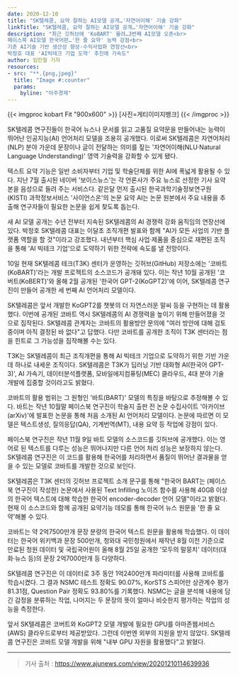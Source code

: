```yaml
---
date: 2020-12-10
title: "SK텔레콤, 요약 잘하는 AI모델 공개…'자연어이해' 기술 강화"
linkTitle: "SK텔레콤, 요약 잘하는 AI모델 공개…'자연어이해' 기술 강화"
description: "최근 깃허브에 'KoBART' 올려…3번째 AI모델 오픈<br>
페이스북 AI모델 한국어판…'한 줄 요약' 능력 강점<br>
기존 AI기술 기반 생산성 향상·수익사업화 연장선<br>
박정호 대표 'AI빅테크 기업 도약' 추진에 가속도"
author: 임민철 기자
resources:
- src: "**.{png,jpeg}"
  title: "Image #:counter"
  params:
    byline: "아주경제"
---
```


{{< imgproc kobart Fit "900x600" >}}
[사진=게티이미지뱅크]
{{< /imgproc >}}

SK텔레콤 연구진들이 한국어 뉴스나 문서를 읽고 고품질 요약문을 만들어내는 능력이 뛰어난 인공지능(AI) 언어처리 모델을 조용히 공개했다. 이로써 SK텔레콤은 자연어처리(NLP) 분야 가운데 문장이나 글이 전달하는 의미를 짚는 '자연어이해(NLU·Natural Language Understanding)' 영역 기술력을 강화할 수 있게 됐다.

텍스트 요약 기능은 일반 소비자부터 기업 및 학술단체를 위한 AI에 폭넓게 활용될 수 있다. 지난 7월 출시된 네이버 '보이스뉴스'는 각 언론사가 주요 뉴스로 선정한 기사 요약본을 음성으로 들려 주는 서비스다. 같은달 먼저 출시된 한국과학기술정보연구원(KISTI) 과학정보서비스 '사이언스온'의 논문 요약 AI는 논문 원본에서 주요 내용을 추출해 연구자들이 필요한 논문을 쉽게 찾도록 돕는다.

새 AI 모델 공개는 수년 전부터 지속된 SK텔레콤의 AI 경쟁력 강화 움직임의 연장선에 있다. 박정호 SK텔레콤 대표는 이달초 조직개편 발표와 함께 "AI가 모든 사업의 기반 플랫폼 역할을 할 것"이라고 강조했다. 내년부터 핵심 사업·제품을 중심으로 재편된 조직을 통해 'AI 빅테크 기업'으로 도약하기 위한 전략에 속도를 낼 전망이다.

10일 현재 SK텔레콤 테크(T3K) 센터가 운영하는 깃허브(GitHub) 저장소에는 '코바트(KoBART)'라는 개발 프로젝트의 소스코드가 공개돼 있다. 이는 작년 10월 공개된 '코버트(KoBERT)'와 올해 2월 공개된 '한국어 GPT-2(KoGPT2)'에 이어, SK텔레콤 연구진이 만들어 공개한 세 번째 AI 언어처리 모델이다.

SK텔레콤은 앞서 개발한 KoGPT2를 챗봇의 더 자연스러운 말씨 등을 구현하는 데 활용했다. 이번에 공개된 코바트 역시 SK텔레콤의 AI 경쟁력을 높이기 위해 만들어졌을 것으로 짐작된다. SK텔레콤 관계자는 코바트의 활용방안 문의에 "여러 방안에 대해 검토 중이며 아직 결정된 바 없다"고 답했다. 다만 코바트를 공개한 조직이 T3K 센터라는 점을 힌트로 그 가능성을 짐작해볼 수는 있다.

T3K는 SK텔레콤이 최근 조직개편을 통해 AI 빅테크 기업으로 도약하기 위한 기반 가운데 하나로 내세운 조직이다. SK텔레콤은 T3K가 딥러닝 기반 대화형 AI(한국어 GPT-3)', AI 가속기, 데이터분석플랫폼, 모바일에지컴퓨팅(MEC) 클라우드, 4대 분야 기술 개발에 집중할 것이라고도 밝혔다.

코바트의 활용 범위는 그 원형인 '바트(BART)' 모델의 특징을 바탕으로 추정해볼 수 있다. 바트는 작년 10월말 페이스북 연구진이 학술지 출판 전 논문 수집사이트 '아카이브(arXiv)'에 발표한 논문을 통해 처음 소개된 AI 언어처리 모델이다. 논문에 따르면 이 모델은 텍스트생성, 질의응답(QA), 기계번역(MT), 내용 요약 등 작업에 강점이 있다.

페이스북 연구진은 작년 11월 9일 바트 모델의 소스코드를 깃허브에 공개했다. 이는 영어로 된 텍스트를 다루는 성능은 뛰어나지만 다른 언어 처리 성능은 보장하지 않는다. SK텔레콤 연구진은 이 코드를 활용해 한국어를 처리하면서 품질이 뛰어난 결과물을 얻을 수 있는 모델로 코바트를 개발한 것으로 보인다.

SK텔레콤은 T3K 센터의 깃허브 프로젝트 소개 문구를 통해 "한국어 BART는 (페이스북 연구진이 작성한) 논문에서 사용된 Text Infilling 노이즈 함수를 사용해 40GB 이상의 한국어 텍스트에 대해 학습한 한국어 encoder-decoder 언어 모델"이라고 밝혔다. 현재 이 소스코드와 함께 공개된 요약기능 데모를 통해 한국어 뉴스 원문을 '한 줄 요약'해볼 수 있다.

코바트는 약 2억7500만개 문장 분량의 한국어 텍스트 원문을 활용해 학습했다. 이 데이터는 한국어 위키백과 문장 500만개, 청와대 국민청원에서 재작년 8월 이전 기준으로 만료된 청원 데이터 및 국립국어원이 올해 8월 25일 공개한 '모두의 말뭉치' 데이터(대화·뉴스 등)의 문장 2억7000만개 등 다양하다.

SK텔레콤 연구진은 이 데이터로 3주 동안 1억2400만개 파라미터를 사용해 코바트를 학습시켰다. 그 결과 NSMC 테스트 정확도 90.07%, KorSTS 스피어만 상관계수 평가 81.31점, Question Pair 정확도 93.80%를 기록했다. NSMC는 글을 분석해 내용에 담긴 감정을 분류하는 작업, 나머지는 두 문장의 뜻이 얼마나 비슷한지 평가하는 작업의 성능을 측정한다.

앞서 SK텔레콤은 코버트와 KoGPT2 모델 개발에 필요한 GPU를 아마존웹서비스(AWS) 클라우드로부터 제공받았다. 그런데 이번엔 외부의 지원을 받지 않았다. SK텔레콤 연구진은 코바트 모델 개발을 위해 "내부 GPU 자원을 활용했다"고 밝혔다.

---
> 기사 출처 : https://www.ajunews.com/view/20201210114639936